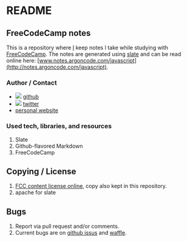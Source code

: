 # README
## FreeCodeCamp notes
This is a repository where [I](https://github.com/ArgonCode) keep notes I take while studying with [FreeCodeCamp](https://freecodecamp.com). The notes are generated using [slate](https://github.com/lord/slate) and can be read online here: [www.notes.argoncode.com/javascript](http://notes.argoncode.com/javascript).

### Author / Contact
* ![](https://dl.dropboxusercontent.com/u/633848/Images/github_24_black.png) [github](http://www.github.com/argoncode)
* ![](https://dl.dropboxusercontent.com/u/633848/Images/twitter.png) [twitter](http://twitter.com/argoncode)
* [personal website](http://argoncode.com/contact)

### Used tech, libraries, and resources
1. Slate
2. Github-flavored Markdown
3. FreeCodeCamp

## Copying / License
1. [FCC content license online](https://github.com/FreeCodeCamp/FreeCodeCamp/blob/staging/LICENSE.md), copy also kept in this repository.
2. apache for slate

## Bugs
1. Report via pull request and/or comments.
2. Current bugs are on [github issus](https://github.com/ArgonNotes/javascript/issues) and [waffle](https://waffle.io/ArgonCode/javascript).
